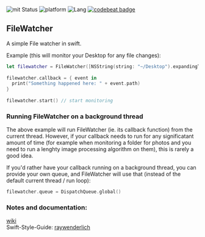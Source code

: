 ![mit Status](https://img.shields.io/badge/License-MIT-brightgreen.svg) ![platform](https://img.shields.io/badge/Platform-macOS-blue.svg) ![Lang](https://img.shields.io/badge/Language-Swift%203.0.1-orange.svg)
[![codebeat badge](https://codebeat.co/badges/041905ca-d1a9-4090-81b1-564282200af4)](https://codebeat.co/projects/github-com-eonist-filewatcher-master)

## FileWatcher

A simple File watcher in swift.

Example (this will monitor your Desktop for any file changes): 

```swift
let filewatcher = FileWatcher([NSString(string: "~/Desktop").expandingTildeInPath])
    
filewatcher.callback = { event in
  print("Something happened here: " + event.path)
}
    
filewatcher.start() // start monitoring
```
### Running FileWatcher on a background thread

The above example will run FileWatcher (ie. its callback function) from the current thread. However, if your callback needs to run for any significatant amount of time (for example when monitoring a folder for photos and you need to run a lenghty image processing algorithm on them), this is rarely a good idea.

If you'd rather have your callback running on a background thread, you can provide your own queue, and FileWatcher will use that (instead of the default current thread / run loop):

```swift
filewatcher.queue = DispatchQueue.global()
```

### Notes and documentation:
[wiki](https://github.com/eonist/FileWatcher/wiki)  
Swift-Style-Guide: [raywenderlich](https://github.com/raywenderlich/swift-style-guide) 
